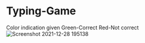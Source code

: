 # Typing-Game

Color indication given Green-Correct Red-Not correct
![Screenshot 2021-12-28 195138](https://user-images.githubusercontent.com/91541834/147575740-e8f3ba27-3e7c-4bd7-94e3-fc2c7f778fc7.png)
